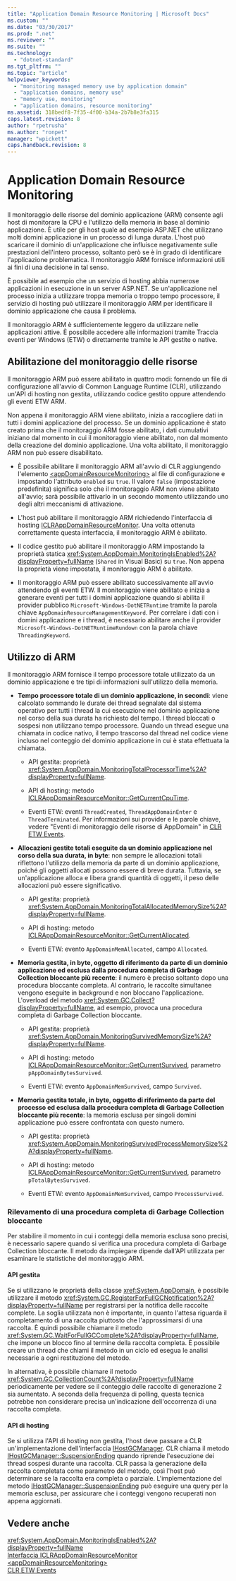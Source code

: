 ```yaml
---
title: "Application Domain Resource Monitoring | Microsoft Docs"
ms.custom: ""
ms.date: "03/30/2017"
ms.prod: ".net"
ms.reviewer: ""
ms.suite: ""
ms.technology: 
  - "dotnet-standard"
ms.tgt_pltfrm: ""
ms.topic: "article"
helpviewer_keywords: 
  - "monitoring managed memory use by application domain"
  - "application domains, memory use"
  - "memory use, monitoring"
  - "application domains, resource monitoring"
ms.assetid: 318bedf8-7f35-4f00-b34a-2b7b8e3fa315
caps.latest.revision: 8
author: "rpetrusha"
ms.author: "ronpet"
manager: "wpickett"
caps.handback.revision: 8
---
```

# Application Domain Resource Monitoring
Il monitoraggio delle risorse del dominio applicazione \(ARM\) consente agli host di monitorare la CPU e l'utilizzo della memoria in base al dominio applicazione.  È utile per gli host quale ad esempio ASP.NET che utilizzano molti domini applicazione in un processo di lunga durata.  L'host può scaricare il dominio di un'applicazione che influisce negativamente sulle prestazioni dell'intero processo, soltanto però se è in grado di identificare l'applicazione problematica.  Il monitoraggio ARM fornisce informazioni utili ai fini di una decisione in tal senso.  
  
 È possibile ad esempio che un servizio di hosting abbia numerose applicazioni in esecuzione in un server ASP.NET.  Se un'applicazione nel processo inizia a utilizzare troppa memoria o troppo tempo processore, il servizio di hosting può utilizzare il monitoraggio ARM per identificare il dominio applicazione che causa il problema.  
  
 Il monitoraggio ARM è sufficientemente leggero da utilizzare nelle applicazioni attive.  È possibile accedere alle informazioni tramite Traccia eventi per Windows \(ETW\) o direttamente tramite le API gestite o native.  
  
## Abilitazione del monitoraggio delle risorse  
 Il monitoraggio ARM può essere abilitato in quattro modi: fornendo un file di configurazione all'avvio di Common Language Runtime \(CLR\), utilizzando un'API di hosting non gestita, utilizzando codice gestito oppure attendendo gli eventi ETW ARM.  
  
 Non appena il monitoraggio ARM viene abilitato, inizia a raccogliere dati in tutti i domini applicazione del processo.  Se un dominio applicazione è stato creato prima che il monitoraggio ARM fosse abilitato, i dati cumulativi iniziano dal momento in cui il monitoraggio viene abilitato, non dal momento della creazione del dominio applicazione. Una volta abilitato, il monitoraggio ARM non può essere disabilitato.  
  
-   È possibile abilitare il monitoraggio ARM all'avvio di CLR aggiungendo l'elemento [\<appDomainResourceMonitoring\>](../../../docs/framework/configure-apps/file-schema/runtime/appdomainresourcemonitoring-element.md) al file di configurazione e impostando l'attributo `enabled` su `true`.  Il valore `false` \(impostazione predefinita\) significa solo che il monitoraggio ARM non viene abilitato all'avvio; sarà possibile attivarlo in un secondo momento utilizzando uno degli altri meccanismi di attivazione.  
  
-   L'host può abilitare il monitoraggio ARM richiedendo l'interfaccia di hosting [ICLRAppDomainResourceMonitor](../../../ocs/framework/unmanaged-api/hosting/iclrappdomainresourcemonitor-interface.md).  Una volta ottenuta correttamente questa interfaccia, il monitoraggio ARM è abilitato.  
  
-   Il codice gestito può abilitare il monitoraggio ARM impostando la proprietà statica <xref:System.AppDomain.MonitoringIsEnabled%2A?displayProperty=fullName> \(`Shared` in Visual Basic\) su `true`.  Non appena la proprietà viene impostata, il monitoraggio ARM è abilitato.  
  
-   Il monitoraggio ARM può essere abilitato successivamente all'avvio attendendo gli eventi ETW.  Il monitoraggio viene abilitato e inizia a generare eventi per tutti i domini applicazione quando si abilita il provider pubblico `Microsoft-Windows-DotNETRuntime` tramite la parola chiave `AppDomainResourceManagementKeyword`.  Per correlare i dati con i domini applicazione e i thread, è necessario abilitare anche il provider `Microsoft-Windows-DotNETRuntimeRundown` con la parola chiave `ThreadingKeyword`.  
  
## Utilizzo di ARM  
 Il monitoraggio ARM fornisce il tempo processore totale utilizzato da un dominio applicazione e tre tipi di informazioni sull'utilizzo della memoria.  
  
-   **Tempo processore totale di un dominio applicazione, in secondi**: viene calcolato sommando le durate dei thread segnalate dal sistema operativo per tutti i thread la cui esecuzione nel dominio applicazione nel corso della sua durata ha richiesto del tempo.  I thread bloccati o sospesi non utilizzano tempo processore.  Quando un thread esegue una chiamata in codice nativo, il tempo trascorso dal thread nel codice viene incluso nel conteggio del dominio applicazione in cui è stata effettuata la chiamata.  
  
    -   API gestita: proprietà <xref:System.AppDomain.MonitoringTotalProcessorTime%2A?displayProperty=fullName>.  
  
    -   API di hosting: metodo [ICLRAppDomainResourceMonitor::GetCurrentCpuTime](../Topic/ICLRAppDomainResourceMonitor::GetCurrentCpuTime%20Method.md).  
  
    -   Eventi ETW: eventi `ThreadCreated`, `ThreadAppDomainEnter` e `ThreadTerminated`.  Per informazioni sui provider e le parole chiave, vedere "Eventi di monitoraggio delle risorse di AppDomain" in [CLR ETW Events](../../../docs/framework/performance/clr-etw-events.md).  
  
-   **Allocazioni gestite totali eseguite da un dominio applicazione nel corso della sua durata, in byte**: non sempre le allocazioni totali riflettono l'utilizzo della memoria da parte di un dominio applicazione, poiché gli oggetti allocati possono essere di breve durata.  Tuttavia, se un'applicazione alloca e libera grandi quantità di oggetti, il peso delle allocazioni può essere significativo.  
  
    -   API gestita: proprietà <xref:System.AppDomain.MonitoringTotalAllocatedMemorySize%2A?displayProperty=fullName>.  
  
    -   API di hosting: metodo [ICLRAppDomainResourceMonitor::GetCurrentAllocated](../Topic/ICLRAppDomainResourceMonitor::GetCurrentAllocated%20Method.md).  
  
    -   Eventi ETW: evento `AppDomainMemAllocated`, campo `Allocated`.  
  
-   **Memoria gestita, in byte, oggetto di riferimento da parte di un dominio applicazione ed esclusa dalla procedura completa di Garbage Collection bloccante più recente**: il numero è preciso soltanto dopo una procedura bloccante completa. Al contrario, le raccolte simultanee vengono eseguite in background e non bloccano l'applicazione. L'overload del metodo <xref:System.GC.Collect?displayProperty=fullName>, ad esempio, provoca una procedura completa di Garbage Collection bloccante.  
  
    -   API gestita: proprietà <xref:System.AppDomain.MonitoringSurvivedMemorySize%2A?displayProperty=fullName>.  
  
    -   API di hosting: metodo [ICLRAppDomainResourceMonitor::GetCurrentSurvived](../Topic/ICLRAppDomainResourceMonitor::GetCurrentSurvived%20Method.md), parametro `pAppDomainBytesSurvived`.  
  
    -   Eventi ETW: evento `AppDomainMemSurvived`, campo `Survived`.  
  
-   **Memoria gestita totale, in byte, oggetto di riferimento da parte del processo ed esclusa dalla procedura completa di Garbage Collection bloccante più recente**: la memoria esclusa per singoli domini applicazione può essere confrontata con questo numero.  
  
    -   API gestita: proprietà <xref:System.AppDomain.MonitoringSurvivedProcessMemorySize%2A?displayProperty=fullName>.  
  
    -   API di hosting: metodo [ICLRAppDomainResourceMonitor::GetCurrentSurvived](../Topic/ICLRAppDomainResourceMonitor::GetCurrentSurvived%20Method.md), parametro `pTotalBytesSurvived`.  
  
    -   Eventi ETW: evento `AppDomainMemSurvived`, campo `ProcessSurvived`.  
  
### Rilevamento di una procedura completa di Garbage Collection bloccante  
 Per stabilire il momento in cui i conteggi della memoria esclusa sono precisi, è necessario sapere quando si verifica una procedura completa di Garbage Collection bloccante.  Il metodo da impiegare dipende dall'API utilizzata per esaminare le statistiche del monitoraggio ARM.  
  
#### API gestita  
 Se si utilizzano le proprietà della classe <xref:System.AppDomain>, è possibile utilizzare il metodo <xref:System.GC.RegisterForFullGCNotification%2A?displayProperty=fullName> per registrarsi per la notifica delle raccolte complete.  La soglia utilizzata non è importante, in quanto l'attesa riguarda il completamento di una raccolta piuttosto che l'approssimarsi di una raccolta.  È quindi possibile chiamare il metodo <xref:System.GC.WaitForFullGCComplete%2A?displayProperty=fullName>, che impone un blocco fino al termine della raccolta completa.  È possibile creare un thread che chiami il metodo in un ciclo ed esegua le analisi necessarie a ogni restituzione del metodo.  
  
 In alternativa, è possibile chiamare il metodo <xref:System.GC.CollectionCount%2A?displayProperty=fullName> periodicamente per vedere se il conteggio delle raccolte di generazione 2 sia aumentato.  A seconda della frequenza di polling, questa tecnica potrebbe non considerare precisa un'indicazione dell'occorrenza di una raccolta completa.  
  
#### API di hosting  
 Se si utilizza l'API di hosting non gestita, l'host deve passare a CLR un'implementazione dell'interfaccia [IHostGCManager](../../../ocs/framework/unmanaged-api/hosting/ihostgcmanager-interface.md).  CLR chiama il metodo [IHostGCManager::SuspensionEnding](../Topic/IHostGCManager::SuspensionEnding%20Method.md) quando riprende l'esecuzione dei thread sospesi durante una raccolta.  CLR passa la generazione della raccolta completata come parametro del metodo, così l'host può determinare se la raccolta era completa o parziale.  L'implementazione del metodo [IHostGCManager::SuspensionEnding](../Topic/IHostGCManager::SuspensionEnding%20Method.md) può eseguire una query per la memoria esclusa, per assicurare che i conteggi vengono recuperati non appena aggiornati.  
  
## Vedere anche  
 <xref:System.AppDomain.MonitoringIsEnabled%2A?displayProperty=fullName>   
 [Interfaccia ICLRAppDomainResourceMonitor](../../../ocs/framework/unmanaged-api/hosting/iclrappdomainresourcemonitor-interface.md)   
 [\<appDomainResourceMonitoring\>](../../../docs/framework/configure-apps/file-schema/runtime/appdomainresourcemonitoring-element.md)   
 [CLR ETW Events](../../../docs/framework/performance/clr-etw-events.md)